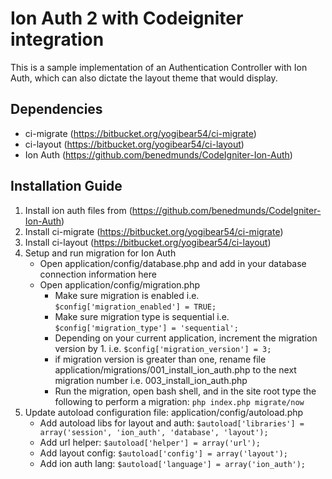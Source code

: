 # Ion Auth 2 with Codeigniter integration
This is a sample implementation of an Authentication Controller with Ion Auth, which can also dictate the layout theme that would display. 


## Dependencies
- ci-migrate (https://bitbucket.org/yogibear54/ci-migrate)
- ci-layout (https://bitbucket.org/yogibear54/ci-layout)
- Ion Auth (https://github.com/benedmunds/CodeIgniter-Ion-Auth)


## Installation Guide

1. Install ion auth files from (https://github.com/benedmunds/CodeIgniter-Ion-Auth)
2. Install ci-migrate (https://bitbucket.org/yogibear54/ci-migrate)
3. Install ci-layout (https://bitbucket.org/yogibear54/ci-layout)
4. Setup and run migration for Ion Auth
    - Open application/config/database.php and add in your database connection information here
    - Open application/config/migration.php
        - Make sure migration is enabled i.e. `$config['migration_enabled'] = TRUE;`
        - Make sure migration type is sequential i.e. `$config['migration_type'] = 'sequential';`
        - Depending on your current application, increment the migration version by 1.  i.e. `$config['migration_version'] = 3;`
        - if migration version is greater than one, rename file application/migrations/001_install_ion_auth.php to the next migration number i.e. 003_install_ion_auth.php
        - Run the migration, open bash shell, and in the site root type the following to perform a migration:  `php index.php migrate/now`
5. Update autoload configuration file: application/config/autoload.php
    - Add autoload libs for layout and auth: `$autoload['libraries'] = array('session', 'ion_auth', 'database', 'layout');`
    - Add url helper: `$autoload['helper'] = array('url');`
    - Add layout config: `$autoload['config'] = array('layout');`
    - Add ion auth lang: `$autoload['language'] = array('ion_auth');`






